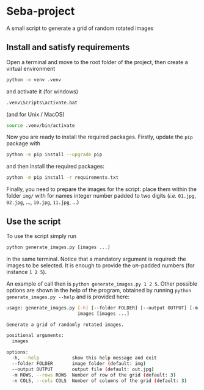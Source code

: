 # Seba-project
A small script to generate a grid of random rotated images

## Install and satisfy requirements
Open a terminal and move to the root folder of the project, then create a virtual environment
```bash
python -m venv .venv
```
and activate it (for windows)
```bash
.venv\Scripts\activate.bat
```
(and for Unix / MacOS)
```bash
source .venv/bin/activate
```
Now you are ready to install the required packages. Firstly, update the `pip` package with
```bash
python -m pip install --upgrade pip
```
and then install the required packages:
```bash
python -m pip install -r requirements.txt
```
Finally, you need to prepare the images for the script: place them within the folder `img/` with for names integer number padded to two digits (*i.e.* `01.jpg`, `02.jpg`, ..., `10.jpg`, `11.jpg`, ...)

## Use the script
To use the script simply run
```bash
python generate_images.py [images ...]
```
in the same terminal. Notice that a mandatory argument is required: the images to be selected. It is enough to provide the *un*-padded numbers (for instance `1 2 5`).

An example of call then is `python generate_images.py 1 2 5`. Other possible options are shown in the help of the program, obtained by running `python generate_images.py --help` and is provided here:
```bash
usage: generate_images.py [-h] [--folder FOLDER] [--output OUTPUT] [-m ROWS] [-n COLS]
                          images [images ...]

Generate a grid of randomly rotated images.

positional arguments:
  images

options:
  -h, --help            show this help message and exit
  --folder FOLDER       image folder (default: img)
  --output OUTPUT       output file (default: out.jpg)
  -m ROWS, --rows ROWS  Number of row of the grid (default: 3)
  -n COLS, --cols COLS  Number of columns of the grid (default: 3)
```
